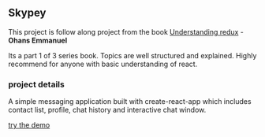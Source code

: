 ## Skypey
This project is follow along project from the book  [Understanding redux](https://thereduxjsbooks.com/) -
**Ohans Emmanuel**


Its a part 1 of 3 series book. Topics are well structured and explained. Highly recommend for anyone with basic understanding of react. 

### project details
A simple messaging application built with create-react-app which includes contact list, profile, chat history and interactive chat window.

 [try the demo ](https://curiousan.github.io/Skypey/)
